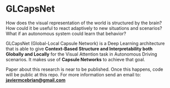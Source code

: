 # GLCapsNet

How does the visual representation of the world is structured by the brain? How could it be useful to react adaptively to new situations and scenarios? What if an autonomous system could learn that behavior?

GLCapsNet (Global-Local Capsule Network) is a Deep Learning architecture that is able to give **Context-Based Structure and Interpretability both Globally and Locally** for the Visual Attention task in Autonomous Driving scenarios. It makes use of **Capsule Networks** to achieve that goal.

Paper about this research is near to be published. Once this happens, code will be public at this repo.
For more information send an email to: **javiermcebrian@gmail.com**
